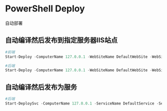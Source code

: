 # PowerShell Deploy

自动部署

## 自动编译然后发布到指定服务器IIS站点

```powershell
#前端
Start-Deploy -ComputerName 127.0.0.1 -WebSiteName DefaultWebSite -WebSitePort 8051 -ScriptBlock { npm run build:live } -OutputPath .\dist\

#后端
Start-Deploy -ComputerName 127.0.0.1 -WebSiteName DefaultWebSite -WebSitePort 8053 -ScriptBlock { param($o) dotnet publish -o $o -c "Release" --no-self-contained -v m --nologo } -OutputPath .\bin\publish\
```

## 自动编译然后发布为服务

```powershell
#后端
Start-DeploySvc -ComputerName 127.0.0.1 -ServiceName DefaultService -ServicePort 8054
```
